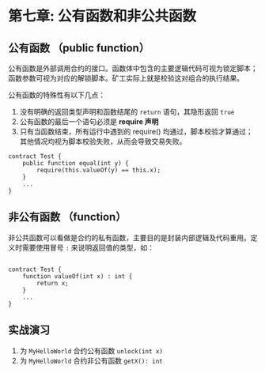 # 第七章: 公有函数和非公共函数 

## 公有函数 （public function）

公有函数是外部调用合约的接口。函数体中包含的主要逻辑代码可视为锁定脚本；函数参数可视为对应的解锁脚本。矿工实际上就是校验这对组合的执行结果。

公有函数的特殊性有以下几点：

1. 没有明确的返回类型声明和函数结尾的 `return` 语句，其隐形返回 `true`
2. 公有函数的最后一个语句必须是 **require 声明**
3. 只有当函数结束，所有运行中遇到的 require() 均通过，脚本校验才算通过；其他情况均视为脚本校验失败，从而会导致交易失败。

```solidity
contract Test {
    public function equal(int y) {
        require(this.valueOf(y) == this.x);
    }
    ...
}
```

## 非公有函数 （function）

非公共函数可以看做是合约的私有函数，主要目的是封装内部逻辑及代码重用。定义时需要使用冒号 `:` 来说明返回值的类型，如：

```solidity

contract Test {
    function valueOf(int x) : int {
        return x;
    }
    ...
}

```

## 实战演习

1. 为 `MyHelloWorld` 合约公有函数 `unlock(int x)`
2. 为 `MyHelloWorld` 合约非公有函数 `getX(): int`